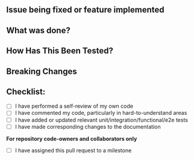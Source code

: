 <!--- Provide a general summary of your changes in the Title above -->
<!--- Pull request titles must use the [conventional commits](https://www.conventionalcommits.org/en/v1.0.0/#summary) format -->

## Issue being fixed or feature implemented
<!--- Why is this change required? What problem does it solve? -->
<!--- If it fixes an open issue, please link to the issue here. -->


## What was done?
<!--- Describe your changes in detail -->


## How Has This Been Tested?
<!--- Please describe in detail how you tested your changes. -->
<!--- Include details of your testing environment, and the helpers you ran to -->
<!--- see how your change affects other areas of the code, etc. -->


## Breaking Changes
<!--- Please describe any breaking changes your code introduces and verify that -->
<!--- the title includes "!" following the conventional commit type (e.g. "feat!: ..."-->


## Checklist:
<!--- Go over all the following points, and put an `x` in all the boxes that apply. -->
- [ ] I have performed a self-review of my own code
- [ ] I have commented my code, particularly in hard-to-understand areas
- [ ] I have added or updated relevant unit/integration/functional/e2e tests
- [ ] I have made corresponding changes to the documentation

**For repository code-owners and collaborators only**
- [ ] I have assigned this pull request to a milestone
